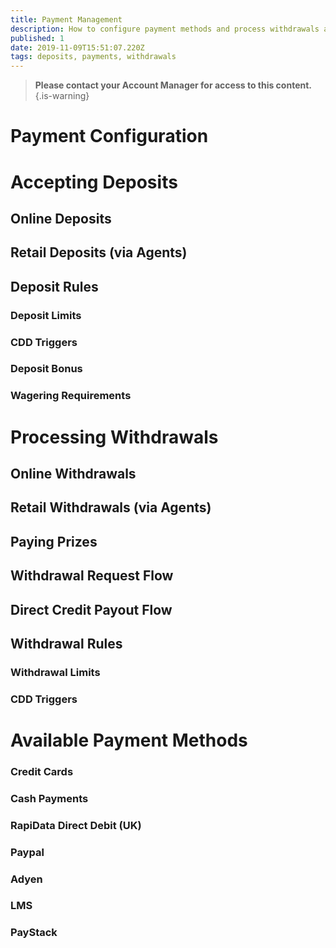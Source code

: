 ```yaml
---
title: Payment Management
description: How to configure payment methods and process withdrawals and deposits
published: 1
date: 2019-11-09T15:51:07.220Z
tags: deposits, payments, withdrawals
---
```


> **Please contact your Account Manager for access to this content.**
{.is-warning}

# Payment Configuration



# Accepting Deposits
## Online Deposits
## Retail Deposits (via Agents)

## Deposit Rules
### Deposit Limits
### CDD Triggers

### Deposit Bonus

### Wagering Requirements


# Processing Withdrawals
## Online Withdrawals
## Retail Withdrawals (via Agents)
## Paying Prizes

## Withdrawal Request Flow

## Direct Credit Payout Flow

## Withdrawal Rules
### Withdrawal Limits
### CDD Triggers


# Available Payment Methods

### Credit Cards
### Cash Payments
### RapiData Direct Debit (UK)

### Paypal
### Adyen
### LMS
### PayStack

